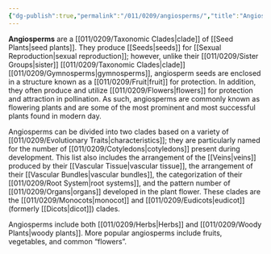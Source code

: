 ```yaml
---
{"dg-publish":true,"permalink":"/011/0209/angiosperms/","title":"Angiosperms","tags":["BIOL412"],"created":"2024-10-03T22:32:17.000-07:00","updated":"2025-01-22T00:19:12.726-08:00"}
---
```


**Angiosperms** are a [[011/0209/Taxonomic Clades\|clade]] of [[Seed Plants\|seed plants]]. They produce [[Seeds\|seeds]] for [[Sexual Reproduction\|sexual reproduction]]; however, unlike their [[011/0209/Sister Groups\|sister]] [[011/0209/Taxonomic Clades\|clade]] [[011/0209/Gymnosperms\|gymnosperms]], angiosperm seeds are enclosed in a structure known as a [[011/0209/Fruit\|fruit]] for protection. In addition, they often produce and utilize [[011/0209/Flowers\|flowers]] for protection and attraction in pollination. As such, angiosperms are commonly known as flowering plants and are some of the most prominent and most successful plants found in modern day.

Angiosperms can be divided into two clades based on a variety of [[011/0209/Evolutionary Traits\|characteristics]]; they are particularly named for the number of [[011/0209/Cotyledons\|cotyledons]] present during development. This list also includes the arrangement of the [[Veins\|veins]] produced by their [[Vascular Tissue\|vascular tissue]], the arrangement of their [[Vascular Bundles\|vascular bundles]], the categorization of their [[011/0209/Root System\|root systems]], and the pattern number of [[011/0209/Organs\|organs]] developed in the plant flower. These clades are the [[011/0209/Monocots\|monocot]] and [[011/0209/Eudicots\|eudicot]] (formerly [[Dicots\|dicot]]) clades.

Angiosperms include both [[011/0209/Herbs\|Herbs]] and [[011/0209/Woody Plants\|woody plants]]. More popular angiosperms include fruits, vegetables, and common “flowers”.